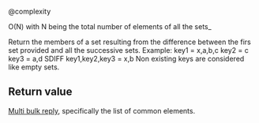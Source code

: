 @complexity

O(N) with N being the total number of elements of all the
sets_

Return the members of a set resulting from the difference between the firs
set provided and all the successive sets. Example:
	key1 = x,a,b,c
	key2 = c
	key3 = a,d
	SDIFF key1,key2,key3 = x,b
Non existing keys are considered like empty sets.

## Return value

[Multi bulk reply][1], specifically the list of common elements.



[1]: /p/redis/wiki/ReplyTypes
